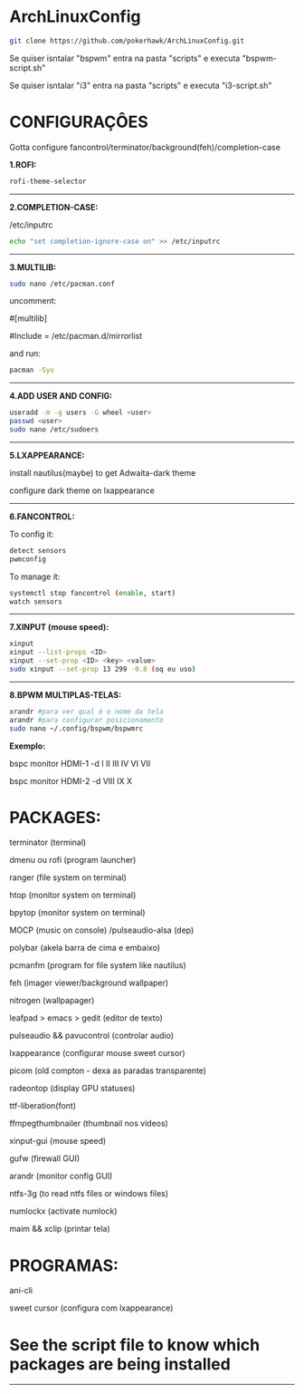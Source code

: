 # ArchLinuxConfig

```bash
git clone https://github.com/pokerhawk/ArchLinuxConfig.git
```

Se quiser isntalar "bspwm" entra na pasta "scripts" e executa "bspwm-script.sh"
 
Se quiser isntalar "i3" entra na pasta "scripts" e executa "i3-script.sh"

# CONFIGURAÇÔES

Gotta configure fancontrol/terminator/background(feh)/completion-case
 
**1.ROFI:**
```bash
rofi-theme-selector
```
---
**2.COMPLETION-CASE:**

/etc/inputrc
```bash
echo "set completion-ignore-case on" >> /etc/inputrc
```
---
**3.MULTILIB:**
```bash
sudo nano /etc/pacman.conf
```
uncomment:

#[multilib]

#Include = /etc/pacman.d/mirrorlist

and run:
```bash
pacman -Syu
```
---
**4.ADD USER AND CONFIG:**
```bash
useradd -m -g users -G wheel <user> 
passwd <user>
sudo nano /etc/sudoers
```
---
**5.LXAPPEARANCE:**
  
install nautilus(maybe) to get Adwaita-dark theme

configure dark theme on lxappearance  

---
**6.FANCONTROL:**
  
To config it:
```bash
detect sensors
pwmconfig
```

To manage it:
```bash
systemctl stop fancontrol (enable, start)
watch sensors
```
---
**7.XINPUT (mouse speed):**
```bash
xinput
xinput --list-props <ID>
xinput --set-prop <ID> <key> <value>
sudo xinput --set-prop 13 299 -0.8 (oq eu uso)
```
---
**8.BPWM MULTIPLAS-TELAS:**
```bash
xrandr #para ver qual é o nome da tela
arandr #para configurar posicionamento
sudo nano ~/.config/bspwm/bspwmrc
```
**Exemplo:**

bspc monitor HDMI-1 -d I II III IV VI VII

bspc monitor HDMI-2 -d VIII IX X
  
# PACKAGES:
  
terminator (terminal)

dmenu ou rofi (program launcher)

ranger (file system on terminal)

htop (monitor system on terminal)

bpytop (monitor system on terminal)

MOCP (music on console) /pulseaudio-alsa (dep)

polybar (akela barra de cima e embaixo)

pcmanfm (program for file system like nautilus)

feh (imager viewer/background wallpaper)

nitrogen (wallpapager)

leafpad > emacs > gedit (editor de texto)

pulseaudio && pavucontrol (controlar audio)

lxappearance (configurar mouse sweet cursor)

picom (old compton - dexa as paradas transparente)

radeontop (display GPU statuses)

ttf-liberation(font)

ffmpegthumbnailer (thumbnail nos videos)

xinput-gui (mouse speed)

gufw (firewall GUI)

arandr (monitor config GUI)

ntfs-3g (to read ntfs files or windows files)

numlockx (activate numlock)

maim && xclip (printar tela)
  
# PROGRAMAS:
  
ani-cli

sweet cursor (configura com lxappearance)

# See the script file to know which packages are being installed
---
